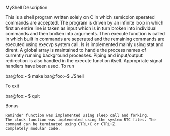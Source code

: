 MyShell
Description

This is a shell program written solely on C in which semicolon sperated commands are accepted. The program is driven by an infinite loop in which first an entire line is taken as input which is in turn broken into individual commands and then broken into arguments. Then execute function is called in which built in commands are seperated and the remaining commands are executed using execvp system call. ls is implemented mainly using stat and dirent. A global array is maintained to handle the process names of currently running background processes. Piping and input/output redirection is also handled in the execute function itself. Appropriate signal handlers have been used.
To run

bar@foo:~$ make
bar@foo:~$ ./Shell

To exit

bar@foo:~$ quit

Bonus

    Reminder function was implemented using sleep call and forking.
    The clock function was implemented using the system RTC files. The command can be terminated using CTRL+C or CTRL+Z.
    Completely modular code.
